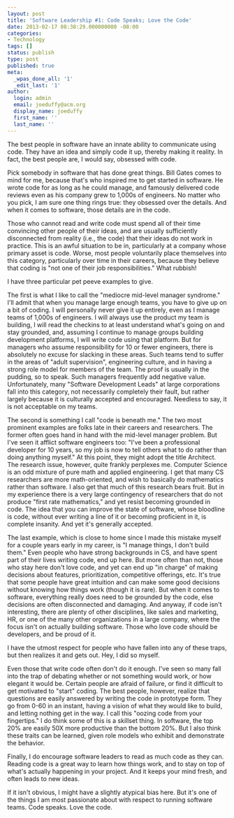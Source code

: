 ```yaml
---
layout: post
title: 'Software Leadership #1: Code Speaks; Love the Code'
date: 2013-02-17 08:38:29.000000000 -08:00
categories:
- Technology
tags: []
status: publish
type: post
published: true
meta:
  _wpas_done_all: '1'
  _edit_last: '1'
author:
  login: admin
  email: joeduffy@acm.org
  display_name: joeduffy
  first_name: ''
  last_name: ''
---
```

The best people in software have an innate ability to communicate using code. They
have an idea and simply code it up, thereby making it reality. In fact, the best
people are, I would say, obsessed with code.

Pick somebody in software that has done great things. Bill Gates comes to mind for
me, because that's who inspired me to get started in software. He wrote code for
as long as he could manage, and famously delivered code reviews even as his company
grew to 1,000s of engineers. No matter who you pick, I am sure one thing rings true:
they obsessed over the details. And when it comes to software, those details are
in the code.

Those who cannot read and write code must spend all of their time convincing other
people of their ideas, and are usually sufficiently disconnected from reality (i.e.,
the code) that their ideas do not work in practice. This is an awful situation to
be in, particularly at a company whose primary asset is code. Worse, most people
voluntarily place themselves into this category, particularly over time in their
careers, because they believe that coding is "not one of their job responsibilities."
What rubbish!

I have three particular pet peeve examples to give.

The first is what I like to call the "mediocre mid-level manager syndrome." I'll
admit that when you manage large enough teams, you have to give up on a bit of coding.
I will personally never give it up entirely, even as I manage teams of 1,000s of
engineers. I will always use the product my team is building, I will read the checkins
to at least understand what's going on and stay grounded, and, assuming I continue
to manage groups building development platforms, I will write code using that platform.
But for managers who assume responsibility for 10 or fewer engineers, there is absolutely
no excuse for slacking in these areas. Such teams tend to suffer in the areas of
"adult supervision", engineering culture, and in having a strong role model for members
of the team. The proof is usually in the pudding, so to speak. Such managers frequently
add negative value. Unfortunately, many "Software Development Leads" at large corporations
fall into this category, not necessarily completely their fault, but rather largely
because it is culturally accepted and encouraged. Needless to say, it is not acceptable
on my teams.

The second is something I call "code is beneath me." The two most prominent examples
are folks late in their careers and researchers. The former often goes hand in hand
with the mid-level manager problem. But I've seen it afflict software engineers
too: "I've been a professional developer for 10 years, so my job is now to tell
others what to do rather than doing anything myself." At this point, they might adopt
the title Architect. The research issue, however, quite frankly perplexes me. Computer
Science is an odd mixture of pure math and applied engineering. I get that many CS
researchers are more math-oriented, and wish to basically do mathematics rather than
software. I also get that much of this research bears fruit. But in my experience
there is a very large contingency of researchers that do not produce "first rate
mathematics," and yet resist becoming grounded in code. The idea that you can improve
the state of software, whose bloodline is code, without ever writing a line of it
or becoming proficient in it, is complete insanity. And yet it's generally accepted.

The last example, which is close to home since I made this mistake myself for a couple
years early in my career, is "I manage things, I don't build them." Even people
who have strong backgrounds in CS, and have spent part of their lives writing code,
end up here. But more often than not, those who stay here don't love code, and
yet can end up "in charge" of making decisions about features, prioritization, competitive
offerings, etc. It's true that some people have great intuition and can make some
good decisions without knowing how things work (though it is rare). But when it comes
to software, everything really does need to be grounded by the code, else decisions
are often disconnected and damaging. And anyway, if code isn't interesting, there
are plenty of other disciplines, like sales and marketing, HR, or one of the many
other organizations in a large company, where the focus isn't on actually building
software. Those who love code should be developers, and be proud of it.

I have the utmost respect for people who have fallen into any of these traps, but
then realizes it and gets out. Hey, I did so myself.

Even those that write code often don't do it enough. I've seen so many fall into
the trap of debating whether or not something would work, or how elegant it would
be. Certain people are afraid of failure, or find it difficult to get motivated to
"start" coding. The best people, however, realize that questions are easily answered
by writing the code in prototype form. They go from 0-60 in an instant, having a
vision of what they would like to build, and letting nothing get in the way. I call
this "oozing code from your fingertips." I do think some of this is a skillset thing.
In software, the top 20% are easily 50X more productive than the bottom 20%. But
I also think these traits can be learned, given role models who exhibit and demonstrate
the behavior.

Finally, I do encourage software leaders to read as much code as they can. Reading
code is a great way to learn how things work, and to stay on top of what's actually
happening in your project. And it keeps your mind fresh, and often leads to new ideas.

If it isn't obvious, I might have a slightly atypical bias here. But it's one
of the things I am most passionate about with respect to running software teams.
Code speaks. Love the code.

